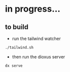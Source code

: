 # in progress...

## to build

- run the tailwind watcher
```sh
./tailwind.sh
```

- then run the dioxus server
```sh
dx serve
```
